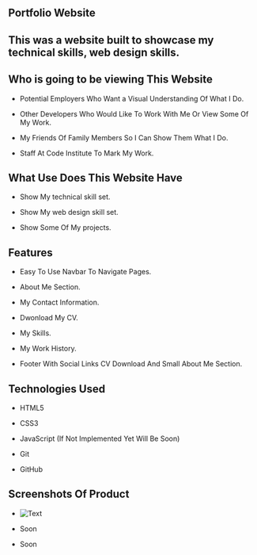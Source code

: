 ## Portfolio Website


## This was a website built to showcase my technical skills, web design skills.


## Who is going to be viewing This Website

* Potential Employers Who Want a Visual Understanding Of What I Do.

* Other Developers Who Would Like To Work With Me Or View Some Of My Work.

* My Friends Of Family Members So I Can Show Them What I Do.

* Staff At Code Institute To Mark My Work.



## What Use Does This Website Have

* Show My technical skill set.

* Show My web design skill set.

* Show Some Of My projects.



## Features

* Easy To Use Navbar To Navigate Pages.

* About Me Section.

* My Contact Information.

* Dwonload My CV.

* My Skills.

* My Work History.

* Footer With Social Links CV Download And Small About Me Section.



## Technologies Used

* HTML5

* CSS3

* JavaScript (If Not Implemented Yet Will Be Soon)

* Git

* GitHub



## Screenshots Of Product

* ![Text](https://imgur.com/6REnWtW)

* Soon

* Soon




